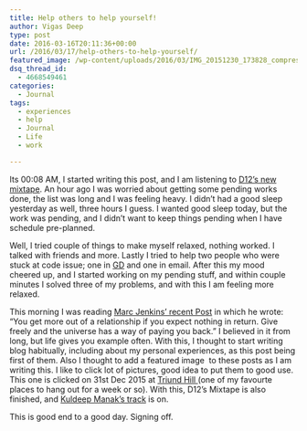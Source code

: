 ```yaml
---
title: Help others to help yourself!
author: Vigas Deep
type: post
date: 2016-03-16T20:11:36+00:00
url: /2016/03/17/help-others-to-help-yourself/
featured_image: /wp-content/uploads/2016/03/IMG_20151230_173828_compressed-672x372.jpg
dsq_thread_id:
  - 4668549461
categories:
  - Journal
tags:
  - experiences
  - help
  - Journal
  - Life
  - work

---
```

Its 00:08 AM, I started writing this post, and I am listening to [D12&#8217;s new mixtape][1]. An hour ago I was worried about getting some pending works done, the list was long and I was feeling heavy. I didn&#8217;t had a good sleep yesterday as well, three hours I guess. I wanted good sleep today, but the work was pending, and I didn&#8217;t want to keep things pending when I have schedule pre-planned.

Well, I tried couple of things to make myself relaxed, nothing worked. I talked with friends and more. Lastly I tried to help two people who were stuck at code issue; one in <a href="https://groups.google.com/forum/?hl=en-GB#!aboutgroup/greatdevelopers" target="_blank">GD</a> and one in email. After this my mood cheered up, and I started working on my pending stuff, and within couple minutes I solved three of my problems, and with this I am feeling more relaxed.

This morning I was reading <a href="https://marcjenkins.co.uk/oxford/" target="_blank">Marc Jenkins&#8217; recent Post</a> in which he wrote: “You get more out of a relationship if you expect nothing in return. Give freely and the universe has a way of paying you back.” I believed in it from long, but life gives you example often. With this, I thought to start writing blog habitually, including about my personal experiences, as this post being first of them. Also I thought to add a featured image  to these posts as I am writing this. I like to click lot of pictures, good idea to put them to good use. This one is clicked on 31st Dec 2015 at <a href="https://www.tripadvisor.in/Attraction_Review-g1092107-d1383036-Reviews-Triund_Hill-McLeod_Ganj_Dharamsala_Himachal_Pradesh.html" target="_blank">Triund Hill </a>(one of my favourte places to hang out for a week or so). With this, D12&#8217;s Mixtape is also finished, and <a href="https://soundcloud.com/lilsandhu/kuldip-manak-nee-putt-jattan-da/" target="_blank">Kuldeep Manak&#8217;s track</a> is on.

This is good end to a good day. Signing off.

&nbsp;

 [1]: http://www.datpiff.com/D12-Devils-Night-mixtape.741548.html